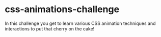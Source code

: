 # css-animations-challenge
In this challenge you get to learn various CSS animation techniques and interactions to put that cherry on the cake!
